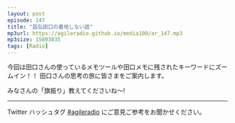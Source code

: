 ```yaml
---
layout: post
episode: 147
title: "昌弘田口の着地しない話"
mp3url: https://agileradio.github.io/media100/ar_147.mp3
mp3size: 15003835
tags: [Radio]
---
```


今回は田口さんの使っているメモツールや田口メモに残されたキーワードにズームイン！！
田口さんの思考の旅に皆さまをご案内します。

みなさんの「旗振り」教えてくださいね～!

---

Twitter ハッシュタグ [#agileradio](https://twitter.com/intent/tweet?hashtags=agileradio) にご意見ご参考をお聞かせください。
